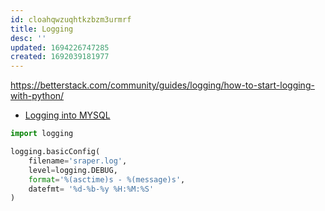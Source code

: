 ```yaml
---
id: cloahqwzuqhtkzbzm3urmrf
title: Logging
desc: ''
updated: 1694226747285
created: 1692039181977
---
```


https://betterstack.com/community/guides/logging/how-to-start-logging-with-python/
- [Logging into MYSQL](https://www.youtube.com/watch?v=9fnylVX8LU0)
```py
import logging

logging.basicConfig(
    filename='sraper.log', 
    level=logging.DEBUG, 
    format='%(asctime)s - %(message)s',
    datefmt= '%d-%b-%y %H:%M:%S'
) 

```
